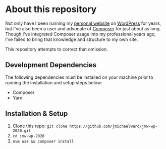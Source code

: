 # About this repository
Not only have I been running my [personal website](https://jmichaelward.com) on [WordPress](https://wordpress.org) for 
years, but I've also been a user and advocate of [Composer](https://getcomposer.org) for just about as long. 
Though I've integrated Composer usage into my professional years ago, I've failed to bring that knowledge and structure 
to my own site.

This repository attempts to correct that omission.

## Development Dependencies
The following dependencies must be installed on your machine prior to running the installation and setup steps below:
- Composer
- Yarn

## Installation & Setup
1. Clone this repo: `git clone https://github.com/jmichaelward/jmw-wp-2020.git`
2. `cd jmw-wp-2020`
3. `nvm use && composer install`
